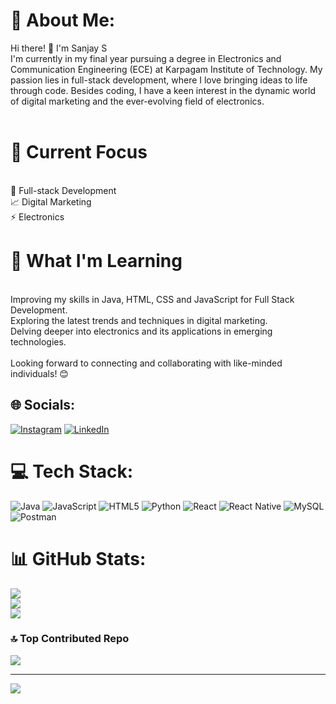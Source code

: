 # 💫 About Me:
Hi there! 👋 I'm Sanjay S<br>I'm currently in my final year pursuing a degree in Electronics and Communication Engineering (ECE) at Karpagam Institute of Technology. My passion lies in full-stack development, where I love bringing ideas to life through code. Besides coding, I have a keen interest in the dynamic world of digital marketing and the ever-evolving field of electronics.<br><br>

# 💼 Current Focus
<br>
📱 Full-stack Development<br>📈 Digital Marketing<br>⚡ Electronics
<br>

# 🌱 What I'm Learning
<br>
Improving my skills in Java, HTML, CSS and JavaScript for Full Stack Development.<br>Exploring the latest trends and techniques in digital marketing.<br>Delving deeper into electronics and its applications in emerging technologies.<br><br>Looking forward to connecting and collaborating with like-minded individuals! 😊


## 🌐 Socials:
[![Instagram](https://img.shields.io/badge/Instagram-%23E4405F.svg?logo=Instagram&logoColor=white)](https://instagram.com/s.a.n.j.u.u.u___) [![LinkedIn](https://img.shields.io/badge/LinkedIn-%230077B5.svg?logo=linkedin&logoColor=white)](https://linkedin.com/in/www.linkedin.com/in/sanjay-s-627432269) 

# 💻 Tech Stack:
![Java](https://img.shields.io/badge/java-%23ED8B00.svg?style=for-the-badge&logo=openjdk&logoColor=white) ![JavaScript](https://img.shields.io/badge/javascript-%23323330.svg?style=for-the-badge&logo=javascript&logoColor=%23F7DF1E) ![HTML5](https://img.shields.io/badge/html5-%23E34F26.svg?style=for-the-badge&logo=html5&logoColor=white) ![Python](https://img.shields.io/badge/python-3670A0?style=for-the-badge&logo=python&logoColor=ffdd54) ![React](https://img.shields.io/badge/react-%2320232a.svg?style=for-the-badge&logo=react&logoColor=%2361DAFB) ![React Native](https://img.shields.io/badge/react_native-%2320232a.svg?style=for-the-badge&logo=react&logoColor=%2361DAFB) ![MySQL](https://img.shields.io/badge/mysql-%2300000f.svg?style=for-the-badge&logo=mysql&logoColor=white) ![Postman](https://img.shields.io/badge/Postman-FF6C37?style=for-the-badge&logo=postman&logoColor=white)
# 📊 GitHub Stats:
![](https://github-readme-stats.vercel.app/api?username=SANJAY-S-KIT&theme=dark&hide_border=false&include_all_commits=true&count_private=true)<br/>
![](https://github-readme-streak-stats.herokuapp.com/?user=SANJAY-S-KIT&theme=dark&hide_border=false)<br/>
![](https://github-readme-stats.vercel.app/api/top-langs/?username=SANJAY-S-KIT&theme=dark&hide_border=false&include_all_commits=true&count_private=true&layout=compact)

### 🔝 Top Contributed Repo
![](https://github-contributor-stats.vercel.app/api?username=SANJAY-S-KIT&limit=5&theme=dark&combine_all_yearly_contributions=true)

---
[![](https://visitcount.itsvg.in/api?id=SANJAY-S-KIT&icon=3&color=6)](https://visitcount.itsvg.in)

<!-- Proudly created with GPRM ( https://gprm.itsvg.in ) -->

